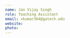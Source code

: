 ```yaml
---
name: Jan Vijay Singh
role: Teaching Assistant
email: vkumar364@gatech.edu
website: 
photo: 
---
```

